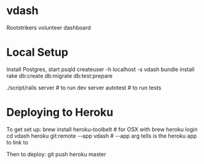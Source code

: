 vdash
=====

Rootstrikers volunteer dashboard


Local Setup
===========
Install Postgres, start psqld
createuser -h localhost -s vdash
bundle install
rake db:create db:migrate db:test:prepare

./script/rails server # to run dev server
autotest # to run tests


Deploying to Heroku
===================
To get set up:
brew install heroku-toolbelt # for OSX with brew
heroku login
cd vdash
heroku git:remote --app vdash # --app arg tells is the heroku app to link to

Then to deploy:
git push heroku master
